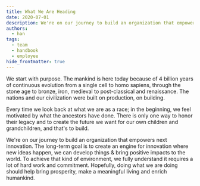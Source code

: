 ```yaml
---
title: What We Are Heading
date: 2020-07-01
description: We're on our journey to build an organization that empowers next innovation. The long-term goal is to create an engine for innovation where new ideas happen, we can develop things & bring positive impacts to the world.
authors: 
  - han
tags: 
  - team
  - handbook
  - employee
hide_frontmatter: true
---
```


We start with purpose. The mankind is here today because of 4 billion years of continuous evolution from a single cell to homo sapiens, through the stone age to bronze, iron, medieval to post-classical and renaissance. The nations and our civilization were built on production, on building. 

Every time we look back at what we are as a race; in the beginning, we feel motivated by what the ancestors have done. There is only one way to honor their legacy and to create the future we want for our own children and grandchildren, and that's to build.

We're on our journey to build an organization that empowers next innovation. The long-term goal is to create an engine for innovation where new ideas happen, we can develop things & bring positive impacts to the world. To achieve that kind of environment, we fully understand it requires a lot of hard work and commitment. Hopefully, doing what we are doing should help bring prosperity, make a meaningful living and enrich humankind.